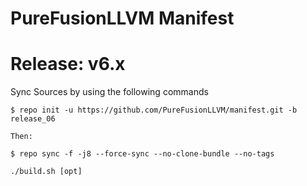 PureFusionLLVM Manifest
===========

Release: v6.x
===========

Sync Sources by using the following commands

    $ repo init -u https://github.com/PureFusionLLVM/manifest.git -b release_06
	
	Then:

    $ repo sync -f -j8 --force-sync --no-clone-bundle --no-tags

    ./build.sh [opt]

